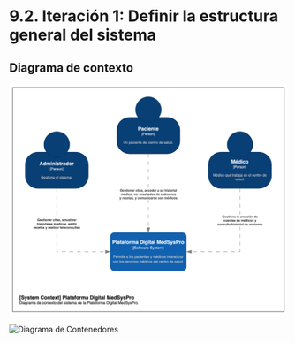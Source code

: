 # 9.2. Iteración 1: Definir la estructura general del sistema

## Diagrama de contexto

![Diagrama de Contexto](./diagrama-contexto.png)


![Diagrama de Contenedores](./diagrama-componentes(1).png)
